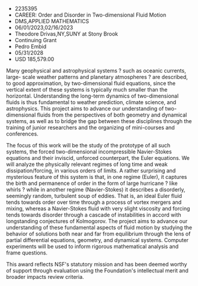 
* 2235395
* CAREER: Order and Disorder in Two-dimensional Fluid Motion
* DMS,APPLIED MATHEMATICS
* 06/01/2023,02/16/2023
* Theodore Drivas,NY,SUNY at Stony Brook
* Continuing Grant
* Pedro Embid
* 05/31/2028
* USD 185,579.00

Many geophysical and astrophysical systems ? such as oceanic currents, large-
scale weather patterns and planetary atmospheres ? are described, to good
approximation, by two-dimensional fluid equations, since the vertical extent of
these systems is typically much smaller than the horizontal. Understanding the
long-term dynamics of two-dimensional fluids is thus fundamental to weather
prediction, climate science, and astrophysics. This project aims to advance our
understanding of two-dimensional fluids from the perspectives of both geometry
and dynamical systems, as well as to bridge the gap between these disciplines
through the training of junior researchers and the organizing of mini-courses
and conferences.

The focus of this work will be the study of the prototype of all such systems,
the forced two-dimensional incompressible Navier-Stokes equations and their
inviscid, unforced counterpart, the Euler equations. We will analyze the
physically relevant regimes of long time and weak dissipation/forcing, in
various orders of limits. A rather surprising and mysterious feature of this
system is that, in one regime (Euler), it captures the birth and permanence of
order in the form of large hurricane ? like whirls ? while in another regime
(Navier-Stokes) it describes a disorderly, seemingly random, turbulent soup of
eddies. That is, an ideal Euler fluid tends towards order over time through a
process of vortex mergers and mixing, whereas a Navier-Stokes fluid with very
slight viscosity and forcing tends towards disorder through a cascade of
instabilities in accord with longstanding conjectures of Kolmogorov. The project
aims to advance our understanding of these fundamental aspects of fluid motion
by studying the behavior of solutions both near and far from equilibrium through
the lens of partial differential equations, geometry, and dynamical systems.
Computer experiments will be used to inform rigorous mathematical analysis and
frame questions.

This award reflects NSF's statutory mission and has been deemed worthy of
support through evaluation using the Foundation's intellectual merit and broader
impacts review criteria.
